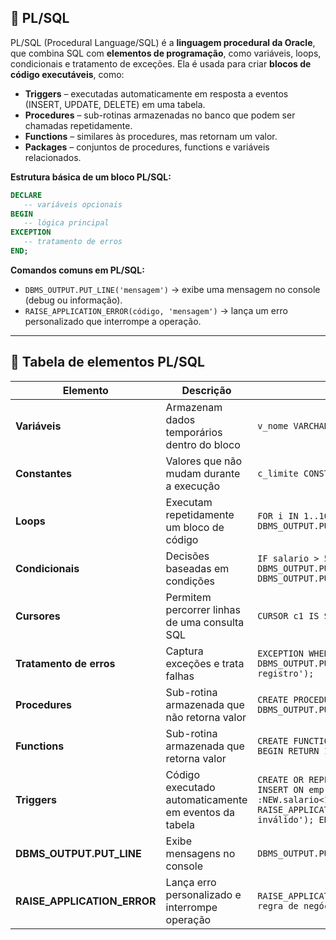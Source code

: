 ## 🔹 **PL/SQL**

PL/SQL (Procedural Language/SQL) é a **linguagem procedural da Oracle**, que combina SQL com **elementos de programação**, como variáveis, loops, condicionais e tratamento de exceções. Ela é usada para criar **blocos de código executáveis**, como:

* **Triggers** – executadas automaticamente em resposta a eventos (INSERT, UPDATE, DELETE) em uma tabela.
* **Procedures** – sub-rotinas armazenadas no banco que podem ser chamadas repetidamente.
* **Functions** – similares às procedures, mas retornam um valor.
* **Packages** – conjuntos de procedures, functions e variáveis relacionados.

**Estrutura básica de um bloco PL/SQL:**

```sql
DECLARE
   -- variáveis opcionais
BEGIN
   -- lógica principal
EXCEPTION
   -- tratamento de erros
END;
```

**Comandos comuns em PL/SQL:**

* `DBMS_OUTPUT.PUT_LINE('mensagem')` → exibe uma mensagem no console (debug ou informação).
* `RAISE_APPLICATION_ERROR(código, 'mensagem')` → lança um erro personalizado que interrompe a operação.

---

## 🔹 **Tabela de elementos PL/SQL**

| Elemento                      | Descrição                                             | Exemplo                                                                                                                                                            |
| ----------------------------- | ----------------------------------------------------- | ------------------------------------------------------------------------------------------------------------------------------------------------------------------ |
| **Variáveis**                 | Armazenam dados temporários dentro do bloco           | `v_nome VARCHAR2(50); v_id NUMBER;`                                                                                                                                |
| **Constantes**                | Valores que não mudam durante a execução              | `c_limite CONSTANT NUMBER := 100;`                                                                                                                                 |
| **Loops**                     | Executam repetidamente um bloco de código             | `FOR i IN 1..10 LOOP DBMS_OUTPUT.PUT_LINE(i); END LOOP;`                                                                                                           |
| **Condicionais**              | Decisões baseadas em condições                        | `IF salario > 5000 THEN DBMS_OUTPUT.PUT_LINE('Alto'); ELSE DBMS_OUTPUT.PUT_LINE('Baixo'); END IF;`                                                                 |
| **Cursores**                  | Permitem percorrer linhas de uma consulta SQL         | `CURSOR c1 IS SELECT nome FROM clientes;`                                                                                                                          |
| **Tratamento de erros**       | Captura exceções e trata falhas                       | `EXCEPTION WHEN NO_DATA_FOUND THEN DBMS_OUTPUT.PUT_LINE('Nenhum registro');`                                                                                       |
| **Procedures**                | Sub-rotina armazenada que não retorna valor           | `CREATE PROCEDURE p1 IS BEGIN DBMS_OUTPUT.PUT_LINE('Oi'); END;`                                                                                                    |
| **Functions**                 | Sub-rotina armazenada que retorna valor               | `CREATE FUNCTION f1 RETURN NUMBER IS BEGIN RETURN 10; END;`                                                                                                        |
| **Triggers**                  | Código executado automaticamente em eventos da tabela | `CREATE OR REPLACE TRIGGER trg BEFORE INSERT ON emp FOR EACH ROW BEGIN IF :NEW.salario<1000 THEN RAISE_APPLICATION_ERROR(-20001,'Salário inválido'); END IF; END;` |
| **DBMS\_OUTPUT.PUT\_LINE**    | Exibe mensagens no console                            | `DBMS_OUTPUT.PUT_LINE('Olá mundo');`                                                                                                                               |
| **RAISE\_APPLICATION\_ERROR** | Lança erro personalizado e interrompe operação        | `RAISE_APPLICATION_ERROR(-20001,'Erro na regra de negócio');`                                                                                                      |
